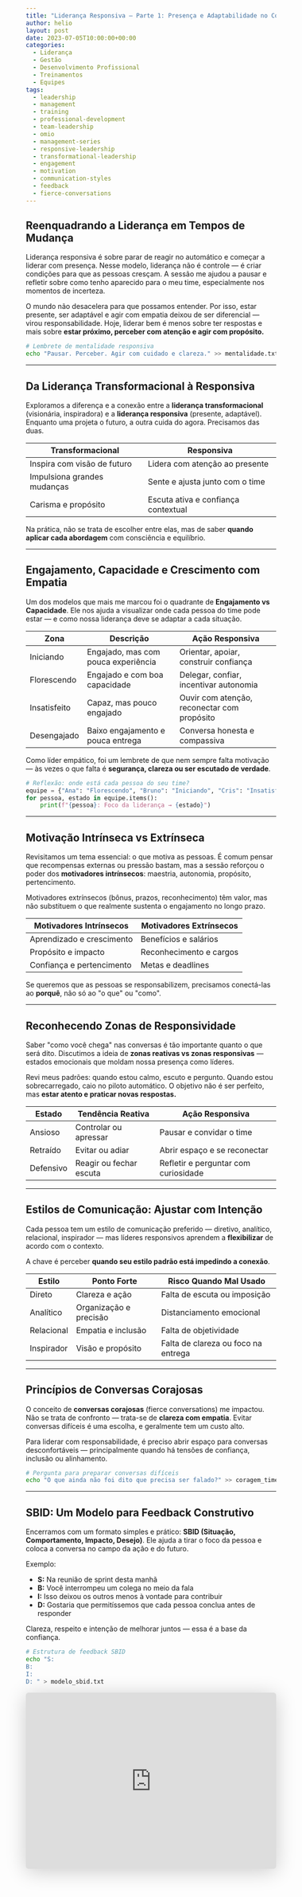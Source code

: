 ```yaml
---
title: "Liderança Responsiva – Parte 1: Presença e Adaptabilidade no Cotidiano"
author: helio
layout: post
date: 2023-07-05T10:00:00+00:00
categories:
  - Liderança
  - Gestão
  - Desenvolvimento Profissional
  - Treinamentos
  - Equipes
tags:
  - leadership
  - management
  - training
  - professional-development
  - team-leadership
  - omio
  - management-series
  - responsive-leadership
  - transformational-leadership
  - engagement
  - motivation
  - communication-styles
  - feedback
  - fierce-conversations
---
```


## Reenquadrando a Liderança em Tempos de Mudança

Liderança responsiva é sobre parar de reagir no automático e começar a liderar com presença. Nesse modelo, liderança não é controle — é criar condições para que as pessoas cresçam. A sessão me ajudou a pausar e refletir sobre como tenho aparecido para o meu time, especialmente nos momentos de incerteza.

O mundo não desacelera para que possamos entender. Por isso, estar presente, ser adaptável e agir com empatia deixou de ser diferencial — virou responsabilidade. Hoje, liderar bem é menos sobre ter respostas e mais sobre **estar próximo, perceber com atenção e agir com propósito.**

```bash
# Lembrete de mentalidade responsiva
echo "Pausar. Perceber. Agir com cuidado e clareza." >> mentalidade.txt
```

---

## Da Liderança Transformacional à Responsiva

Exploramos a diferença e a conexão entre a **liderança transformacional** (visionária, inspiradora) e a **liderança responsiva** (presente, adaptável). Enquanto uma projeta o futuro, a outra cuida do agora. Precisamos das duas.

| Transformacional            | Responsiva                          |
| --------------------------- | ----------------------------------- |
| Inspira com visão de futuro | Lidera com atenção ao presente      |
| Impulsiona grandes mudanças | Sente e ajusta junto com o time     |
| Carisma e propósito         | Escuta ativa e confiança contextual |

Na prática, não se trata de escolher entre elas, mas de saber **quando aplicar cada abordagem** com consciência e equilíbrio.

---

## Engajamento, Capacidade e Crescimento com Empatia

Um dos modelos que mais me marcou foi o quadrante de **Engajamento vs Capacidade**. Ele nos ajuda a visualizar onde cada pessoa do time pode estar — e como nossa liderança deve se adaptar a cada situação.

| Zona         | Descrição                           | Ação Responsiva                             |
| ------------ | ----------------------------------- | ------------------------------------------- |
| Iniciando    | Engajado, mas com pouca experiência | Orientar, apoiar, construir confiança       |
| Florescendo  | Engajado e com boa capacidade       | Delegar, confiar, incentivar autonomia      |
| Insatisfeito | Capaz, mas pouco engajado           | Ouvir com atenção, reconectar com propósito |
| Desengajado  | Baixo engajamento e pouca entrega   | Conversa honesta e compassiva               |

Como líder empático, foi um lembrete de que nem sempre falta motivação — às vezes o que falta é **segurança, clareza ou ser escutado de verdade**.

```python
# Reflexão: onde está cada pessoa do seu time?
equipe = {"Ana": "Florescendo", "Bruno": "Iniciando", "Cris": "Insatisfeito", "Duda": "Desengajado"}
for pessoa, estado in equipe.items():
    print(f"{pessoa}: Foco da liderança → {estado}")
```

---

## Motivação Intrínseca vs Extrínseca

Revisitamos um tema essencial: o que motiva as pessoas. É comum pensar que recompensas externas ou pressão bastam, mas a sessão reforçou o poder dos **motivadores intrínsecos**: maestria, autonomia, propósito, pertencimento.

Motivadores extrínsecos (bônus, prazos, reconhecimento) têm valor, mas não substituem o que realmente sustenta o engajamento no longo prazo.

| Motivadores Intrínsecos   | Motivadores Extrínsecos |
| ------------------------- | ----------------------- |
| Aprendizado e crescimento | Benefícios e salários   |
| Propósito e impacto       | Reconhecimento e cargos |
| Confiança e pertencimento | Metas e deadlines       |

Se queremos que as pessoas se responsabilizem, precisamos conectá-las ao **porquê**, não só ao "o que" ou "como".

---

## Reconhecendo Zonas de Responsividade

Saber "como você chega" nas conversas é tão importante quanto o que será dito. Discutimos a ideia de **zonas reativas vs zonas responsivas** — estados emocionais que moldam nossa presença como líderes.

Revi meus padrões: quando estou calmo, escuto e pergunto. Quando estou sobrecarregado, caio no piloto automático. O objetivo não é ser perfeito, mas **estar atento e praticar novas respostas.**

| Estado    | Tendência Reativa       | Ação Responsiva                      |
| --------- | ----------------------- | ------------------------------------ |
| Ansioso   | Controlar ou apressar   | Pausar e convidar o time             |
| Retraído  | Evitar ou adiar         | Abrir espaço e se reconectar         |
| Defensivo | Reagir ou fechar escuta | Refletir e perguntar com curiosidade |

---

## Estilos de Comunicação: Ajustar com Intenção

Cada pessoa tem um estilo de comunicação preferido — diretivo, analítico, relacional, inspirador — mas líderes responsivos aprendem a **flexibilizar** de acordo com o contexto.

A chave é perceber **quando seu estilo padrão está impedindo a conexão**.

| Estilo     | Ponto Forte            | Risco Quando Mal Usado              |
| ---------- | ---------------------- | ----------------------------------- |
| Direto     | Clareza e ação         | Falta de escuta ou imposição        |
| Analítico  | Organização e precisão | Distanciamento emocional            |
| Relacional | Empatia e inclusão     | Falta de objetividade               |
| Inspirador | Visão e propósito      | Falta de clareza ou foco na entrega |

---

## Princípios de Conversas Corajosas

O conceito de **conversas corajosas** (fierce conversations) me impactou. Não se trata de confronto — trata-se de **clareza com empatia**. Evitar conversas difíceis é uma escolha, e geralmente tem um custo alto.

Para liderar com responsabilidade, é preciso abrir espaço para conversas desconfortáveis — principalmente quando há tensões de confiança, inclusão ou alinhamento.

```bash
# Pergunta para preparar conversas difíceis
echo "O que ainda não foi dito que precisa ser falado?" >> coragem_time.txt
```

---

## SBID: Um Modelo para Feedback Construtivo

Encerramos com um formato simples e prático: **SBID (Situação, Comportamento, Impacto, Desejo)**. Ele ajuda a tirar o foco da pessoa e coloca a conversa no campo da ação e do futuro.

Exemplo:

- **S:** Na reunião de sprint desta manhã
- **B:** Você interrompeu um colega no meio da fala
- **I:** Isso deixou os outros menos à vontade para contribuir
- **D:** Gostaria que permitíssemos que cada pessoa conclua antes de responder

Clareza, respeito e intenção de melhorar juntos — essa é a base da confiança.

```bash
# Estrutura de feedback SBID
echo "S:
B:
I:
D: " > modelo_sbid.txt
```

<iframe class="speakerdeck-iframe" frameborder="0" src="https://speakerdeck.com/player/525cf6d9073f42f9b568c3881c951b9b" title="Responsive Leadership" allowfullscreen="true" style="border: 0px; background: padding-box padding-box rgba(0, 0, 0, 0.1); margin: 0px; padding: 0px; border-radius: 6px; box-shadow: rgba(0, 0, 0, 0.2) 0px 5px 40px; width: 100%; height: auto; aspect-ratio: 560 / 394;" data-ratio="1.4213197969543148"></iframe>
